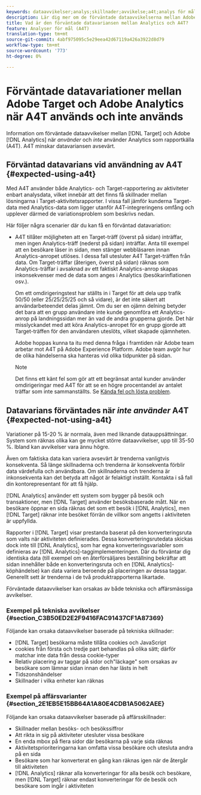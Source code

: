```yaml
---
keywords: dataavvikelser;analys;skillnader;avvikelse;a4t;analys för mål;analys som rapportkälla;avvikelser;avvikelser
description: Lär dig mer om de förväntade dataavvikelserna mellan Adobe Target och Analytics när du inte använder Analytics for Target (A4T), vilket eliminerar helt olika datavariationer.
title: Vad är den förväntade datavariansen mellan Analytics och A4T?
feature: Analyser för mål (A4T)
translation-type: tm+mt
source-git-commit: 4abf975095c5e29eea42d67119a426a3922d8d79
workflow-type: tm+mt
source-wordcount: '773'
ht-degree: 0%

---
```



# Förväntade datavariationer mellan Adobe Target och Adobe Analytics när A4T används och inte används

Information om förväntade dataavvikelser mellan [!DNL Target] och Adobe [!DNL Analytics] när *använder* och *inte* använder Analytics som rapportkälla (A4T). A4T minskar datavariansen avsevärt.

## Förväntad datavarians vid användning av A4T {#expected-using-a4t}

Med A4T använder både Analytics- och Target-rapportering av aktiviteter enbart analysdata, vilket innebär att det finns få skillnader mellan lösningarna i Target-aktivitetsrapporter. I vissa fall jämför kunderna Target-data med Analytics-data som ligger utanför A4T-integreringens omfång och upplever därmed de variationsproblem som beskrivs nedan.

Här följer några scenarier där du kan få en förväntad datavariation:

* A4T tillåter möjligheten att en Target-träff (överst på sidan) inträffar, men ingen Analytics-träff (nederst på sidan) inträffar. Anta till exempel att en besökare läser in sidan, men stänger webbläsaren innan Analytics-anropet utlöses. I dessa fall utesluter A4T Target-träffen från data. Om Target-träffar (återigen, överst på sidan) räknas som Analytics-träffar i avsaknad av ett faktiskt Analytics-anrop skapas inkonsekvenser med de data som anges i Analytics (besökarinflationen osv.).

   Om ett omdirigeringstest har ställts in i Target för att dela upp trafik 50/50 (eller 25/25/25/25 och så vidare), är det inte säkert att användarbeteendet delas jämnt. Om du ser en ojämn delning betyder det bara att en grupp användare inte kunde genomföra ett Analytics-anrop på landningssidan mer än vad de andra grupperna gjorde. Det här misslyckandet med att köra Analytics-anropet för en grupp gjorde att Target-träffen för den användaren uteslöts, vilket skapade ojämnheten.

   Adobe hoppas kunna ta itu med denna fråga i framtiden när Adobe team arbetar mot A4T på Adobe Experience Platform. Adobe team avgör hur de olika händelserna ska hanteras vid olika tidpunkter på sidan.

   >[!NOTE]
   >
   >Det finns ett känt fel som gör att ett begränsat antal kunder använder omdirigeringar med A4T för att se en högre procentandel av antalet träffar som inte sammanställts. Se [Kända fel och lösta problem](/help/r-release-notes/known-issues-resolved-issues.md#redirect).

## Datavarians förväntades när *inte använder* A4T {#expected-not-using-a4t}

Variationer på 15-20 % är normala, även med liknande datauppsättningar. System som räknas olika kan ge mycket större dataavvikelser, upp till 35-50 %. Ibland kan avvikelser vara ännu högre.

Även om faktiska data kan variera avsevärt är trenderna vanligtvis konsekventa. Så länge skillnaderna och trenderna är konsekventa förblir data värdefulla och användbara. Om skillnaderna och trenderna är inkonsekventa kan det betyda att något är felaktigt inställt. Kontakta i så fall din kontorepresentant för att få hjälp.

[!DNL Analytics] använder ett system som bygger på besök och transaktioner, men  [!DNL Target] använder besöksbaserade mått. När en besökare öppnar en sida räknas det som ett besök i [!DNL Analytics], men [!DNL Target] räknar inte besöket förrän de villkor som angetts i aktiviteten är uppfyllda.

Rapporter i [!DNL Target] visar prestanda baserat på den konverteringsruta som valts när aktiviteten definierades. Dessa konverteringsrutedata skickas dock inte till [!DNL Analytics], som har egna konverteringsvariabler som definieras av [!DNL Analytics]-taggimplementeringen. Där du förväntar dig identiska data (till exempel om en återförsäljares beställning bekräftar att sidan innehåller både en konverteringsruta och en [!DNL Analytics]-köphändelse) kan data variera beroende på placeringen av dessa taggar. Generellt sett är trenderna i de två produktrapporterna likartade.

Förväntade dataavvikelser kan orsakas av både tekniska och affärsmässiga avvikelser.

### Exempel på tekniska avvikelser {#section_C3B50ED2E2F9416FAC91437CF1A87369}

Följande kan orsaka dataavvikelser baserade på tekniska skillnader:

* [!DNL Target] besökarna måste tillåta cookies och JavaScript
* cookies från första och tredje part behandlas på olika sätt; därför matchar inte data från dessa cookie-typer
* Relativ placering av taggar på sidor och&quot;läckage&quot; som orsakas av besökare som lämnar sidan innan den har lästs in helt
* Tidszonshändelser
* Skillnader i vilka enheter kan räknas

### Exempel på affärsvarianter {#section_2E1EB5E15BB64A1A80E4CDB1A5062AEE}

Följande kan orsaka dataavvikelser baserade på affärsskillnader:

* Skillnader mellan besöks- och besökssiffror
* Att rikta in sig på aktiviteter utesluter vissa besökare
* En enda mbox på flera sidor där besökarna på varje sida räknas
* Aktivitetsprioriteringarna kan omfatta vissa besökare och utesluta andra på en sida
* Besökare som har konverterat en gång kan räknas igen när de återgår till aktiviteten
* [!DNL Analytics] räknar alla konverteringar för alla besök och besökare, men  [!DNL Target] räknar endast konverteringar för de besök och besökare som ingår i aktiviteten